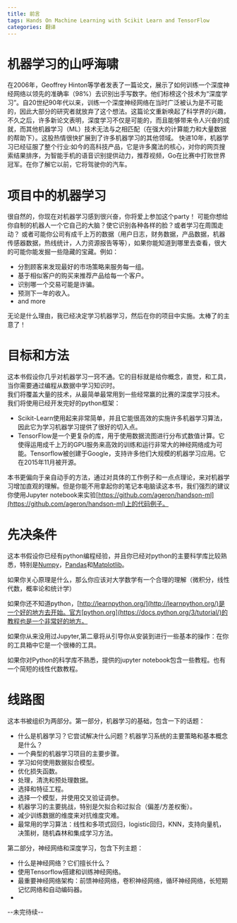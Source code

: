 ```yaml
---
title: 前言
tags: Hands On Machine Learning with Scikit Learn and TensorFlow
categories: 翻译
---
```

# 机器学习的山呼海啸
在2006年，Geoffrey Hinton等学者发表了一篇论文，展示了如何训练一个深度神经网络以领先的准确率（98%）去识别出手写数字。他们标榜这个技术为“深度学习”。自20世纪90年代以来，训练一个深度神经网络在当时广泛被认为是不可能的，因此大部分的研究者就放弃了这个想法。这篇论文重新唤起了科学界的兴趣，不久之后，许多新论文表明，深度学习不仅是可能的，而且能够带来令人兴奋的成就，而其他机器学习（ML）技术无法与之相匹配（在强大的计算能力和大量数据的帮助下）。这股热情很快扩展到了许多机器学习的其他领域。
快进10年，机器学习已经征服了整个行业:如今的高科技产品，它是许多魔法的核心，对你的网页搜索结果排序，为智能手机的语音识别提供动力，推荐视频，Go在比赛中打败世界冠军。在你了解它以前，它将驾驶你的汽车。

# 项目中的机器学习
很自然的，你现在对机器学习感到很兴奋，你将爱上参加这个party！
可能你想给你自制的机器人一个它自己的大脑？使它识别各种各样的脸？或者学习在周围走动？
或者可能你公司有成千上万的数据（用户日志，财务数据，产品数据，机器传感器数据，热线统计，人力资源报告等等），如果你能知道到哪里去查看，很大的可能你能发掘一些隐藏的宝藏。例如：  

- 分割顾客来发现最好的市场策略来服务每一组。
- 基于相似客户的购买来推荐产品给每一个客户。  
- 识别哪一个交易可能是诈骗。  
- 预测下一年的收入。  
- and more  

无论是什么理由，我已经决定学习机器学习，然后在你的项目中实施。太棒了的主意了！
  
# 目标和方法
这本书假设你几乎对机器学习一窍不通。它的目标就是给你概念，直觉，和工具，当你需要通过编程从数据中学习知识时。  
我们将覆盖大量的技术，从最简单最常用到一些经常赢的比赛的深度学习技术。
我们将使用已经开发完好的python框架：  

* Scikit-Learn使用起来非常简单，并且它能很高效的实施许多机器学习算法，因此它为学习机器学习提供了很好的切入点。  
* TensorFlow是一个更复杂的库，用于使用数据流图进行分布式数值计算。它使得运用成千上万的GPU服务来高效的训练和运行非常大的神经网络成为可能。Tensorflow被创建于Google，支持许多他们大规模的机器学习应用。它在2015年11月被开源。

本书更偏向于亲自动手的方法，通过对具体的工作例子和一点点理论，来对机器学习增加直观的理解。但是你能不用拿起你的笔记本电脑读这本书，我们强烈的建议你使用Jupyter notebook来实验[https://github.com/ageron/handson-ml](https://github.com/ageron/handson-ml)上的代码例子。

# 先决条件
这本书假设你已经有python编程经验，并且你已经对python的主要科学库比较熟悉，特别是[Numpy](http://www.numpy.org/)，[Pandas](https://pandas.pydata.org/)和[Matplotlib](https://matplotlib.org/)。

如果你关心原理是什么，那么你应该对大学数学有一个合理的理解（微积分，线性代数，概率论和统计学）

如果你还不知道python，[http://learnpython.org/](http://learnpython.org/)是一个好的地方去开始。官方[python.org](https://docs.python.org/3/tutorial/)的教程也是一个非常好的地方。

如果你从来没用过Jupyter,第二章将从引导你从安装到进行一些基本的操作：在你的工具箱中它是一个很棒的工具。

如果你对Python的科学库不熟悉，提供的jupyter notebook包含一些教程。也有一个简短的线性代数教程。

# 线路图  
这本书被组织为两部分。第一部分，机器学习的基础，包含一下的话题：

* 什么是机器学习？它尝试解决什么问题？机器学习系统的主要策略和基本概念是什么？
* 一个典型的机器学习项目的主要步骤。
* 学习如何使用数据拟合模型。
* 优化损失函数。
* 处理，清洗和预处理数据。
* 选择和特征工程。
* 选择一个模型，并使用交叉验证调参。
* 机器学习的主要挑战，特别是欠拟合和过拟合（偏差/方差权衡）。
* 减少训练数据的维度来对抗维度灾难。
* 最常用的学习算法：线性和多项式回归，logistic回归，KNN，支持向量机，决策树，随机森林和集成学习方法。

第二部分，神经网络和深度学习，包含下列主题：

* 什么是神经网络？它们擅长什么？
* 使用Tensorflow搭建和训练神经网络。
* 最重要神经网络架构：前馈神经网络，卷积神经网络，循环神经网络，长短期记忆网络和自动编码器。
* 

--未完待续--
 
